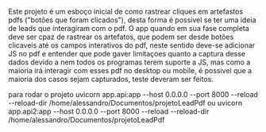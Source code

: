 Este projeto é um esboço inicial de como rastrear cliques em artefastos pdfs ("botões que foram clicados"), desta forma é possivel
se ter uma ideia de leads que interagiram com o pdf. 
O app quando em sua fase completa deve ser cpaz de rastrear os artefatos, que podem ser desde botões clicaveis até
os campos interativos do pdf, neste sentido deve-se adicionar JS no pdf e entender que pode gaver limitaçoes
quanto a captura desse dados devido a nem todos os programas terem suporte a JS, mas como a maioria irá interagir com esses
pdf no desktop ou mobile, é possivel que a maioria dos casos sejam capturados, teste deveram ser feitos.  


para rodar o projeto 
uvicorn app.api:app --host 0.0.0.0 --port 8000 --reload --reload-dir /home/alessandro/Documentos/projetoLeadPdf
ou
uvicorn app.api2:app --host 0.0.0.0 --port 8000 --reload --reload-dir /home/alessandro/Documentos/projetoLeadPdf